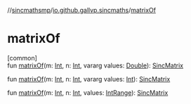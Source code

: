//[sincmathsmp](../../index.md)/[io.github.gallvp.sincmaths](index.md)/[matrixOf](matrix-of.md)

# matrixOf

[common]\
fun [matrixOf](matrix-of.md)(m: [Int](https://kotlinlang.org/api/latest/jvm/stdlib/kotlin/-int/index.html), n: [Int](https://kotlinlang.org/api/latest/jvm/stdlib/kotlin/-int/index.html), vararg values: [Double](https://kotlinlang.org/api/latest/jvm/stdlib/kotlin/-double/index.html)): [SincMatrix](-sinc-matrix/index.md)

fun [matrixOf](matrix-of.md)(m: [Int](https://kotlinlang.org/api/latest/jvm/stdlib/kotlin/-int/index.html), n: [Int](https://kotlinlang.org/api/latest/jvm/stdlib/kotlin/-int/index.html), vararg values: [Int](https://kotlinlang.org/api/latest/jvm/stdlib/kotlin/-int/index.html)): [SincMatrix](-sinc-matrix/index.md)

fun [matrixOf](matrix-of.md)(m: [Int](https://kotlinlang.org/api/latest/jvm/stdlib/kotlin/-int/index.html), n: [Int](https://kotlinlang.org/api/latest/jvm/stdlib/kotlin/-int/index.html), values: [IntRange](https://kotlinlang.org/api/latest/jvm/stdlib/kotlin.ranges/-int-range/index.html)): [SincMatrix](-sinc-matrix/index.md)
